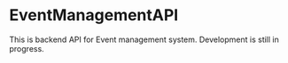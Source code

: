 # EventManagementAPI

This is backend API for Event management system. Development is still in progress.

